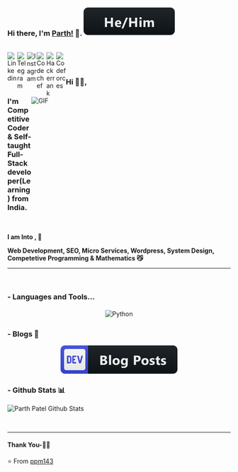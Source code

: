 ### Hi there, I'm [Parth!](https://ppm143.netlify.app/) 👋.  <img src="https://raw.githubusercontent.com/8bithemant/8bithemant/master/svg/pronouns/hehim.svg" >

<br/>
<a href="https://www.linkedin.com/in/parth-patel-80a291152/">
  <img align="left" alt="Linkedin" width="22px" src="https://cdn.jsdelivr.net/npm/simple-icons@v3/icons/linkedin.svg" />
</a>
<a href="https://t.me/ppm_143">
  <img align="left" alt="Telegram" width="22px" src="https://cdn.jsdelivr.net/npm/simple-icons@v3/icons/telegram.svg" />
</a>
<a href="https://www.instagram.com/p_square_m/">
  <img align="left" alt="Instagram" width="22px" src="https://cdn.jsdelivr.net/npm/simple-icons@v3/icons/instagram.svg" />
</a>
<a href="https://www.codechef.com/users/p_square_m">
  <img align="left" alt=" Codechef" width="22px" src="https://cdn.jsdelivr.net/npm/simple-icons@v3/icons/codechef.svg" />
</a>
<a href="https://www.hackerrank.com/WakeUp_Montu">
  <img align="left" alt=" Hackerrank" width="22px" src="https://cdn.jsdelivr.net/npm/simple-icons@v3/icons/hackerrank.svg" />
</a>
<a href="https://codeforces.com/profile/prthptl14">
  <img align="left" alt="Codeforces" width="22px" src="https://cdn.jsdelivr.net/npm/simple-icons@v3/icons/codeforces.svg" />
</a>


<br />
<img align="right" height="270px" width="450px" alt="GIF" src="https://i.pinimg.com/originals/e4/26/70/e426702edf874b181aced1e2fa5c6cde.gif" />
<br />

### Hi 🙋‍♂️,
### I'm Competitive Coder & Self-taught Full-Stack developer(Learning) from India.

<br />

**I am Into , 🙏**

**Web Development, SEO, Micro Services, Wordpress, System Design, Competetive Programming & Mathematics 😼**
<br />


*************

<br />

### - Languages and Tools...

<p align="center">
 <img src="https://img.shields.io/badge/python-%233776AB.svg?&style=flat-square&logo=python&logoColor=white" alt="Python" style="vertical-align:top; margin:4px">
 
</p>

### - Blogs 🌱

<p align="center">
<img src="https://raw.githubusercontent.com/8bithemant/8bithemant/master/svg/blogs/devto.svg"> 
</p>


### - Github Stats 📊
![Parth Patel Github Stats](https://github-readme-stats.vercel.app/api?username=ppm143&show_icons=true&title_color=fff&icon_color=79ff97&text_color=9f9f9f&bg_color=151515)

<br />

***********************************

#### Thank You-🙏🏼



⭐️ From [ppm143](https://github.com/ppm143)
